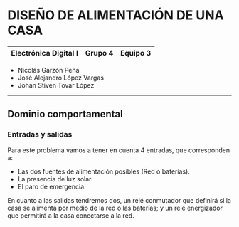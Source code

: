 # DISEÑO DE ALIMENTACIÓN DE UNA CASA
| Electrónica Digital I | Grupo 4 | Equipo 3 |
|------------------------|---------|----------|

- Nicolás Garzón Peña
- José Alejandro López Vargas
- Johan Stiven Tovar López
___

## Dominio comportamental
### Entradas y salidas
Para este problema vamos a tener en cuenta 4 entradas, que corresponden a:
- Las dos fuentes de alimentación posibles (Red o baterías).
- La presencia de luz solar.
- El paro de emergencia.

En cuanto a las salidas tendremos dos, un relé conmutador que definirá si la casa se alimenta por medio de la red o las baterías; y un relé energizador que permitirá a la casa conectarse a la red.

